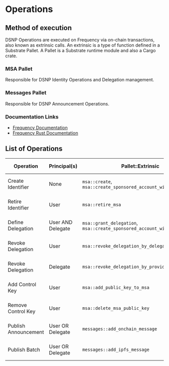 # Operations
## Method of execution
DSNP Operations are executed on Frequency via on-chain transactions, also known as extrinsic calls.
An extrinsic is a type of function defined in a Substrate Pallet.  A Pallet is a Substrate runtime module and also a Cargo crate.

### MSA Pallet
Responsible for DSNP Identity Operations and Delegation management.

### Messages Pallet
Responsible for DSNP Announcement Operations.

### Documentation Links
- [Frequency Documentation](https://docs.frequency.xyz)
- [Frequency Rust Documentation](https://libertydsnp.github.io/frequency)

## List of Operations

| Operation                                             | Principal(s)      | Pallet::Extrinsic                                                                      | State Change Record                                                     |
|-------------------------------------------------------|-------------------|----------------------------------------------------------------------------------------|-------------------------------------------------------------------------|
| <a id="create-identifier">Create Identifier</a>       | None              | `msa::create`, `msa::create_sponsored_account_with_delegation`           | [Identifier Creation Record](Records.md#identifier-creation)            |
| <a id="retire-identifier">Retire Identifier</a>       | User              | `msa::retire_msa`                                                               | [Identifier Retirement Record](Records.md#identifier-retirement)        |
| <a id="define-delegation">Define Delegation</a>       | User AND Delegate | `msa::grant_delegation`, `msa::create_sponsored_account_with_delegation` | [Delegation Definition Record](Records.md#delegation-definition)        |
| <a id="revoke-delegation">Revoke Delegation</a>       | User              | `msa::revoke_delegation_by_delegator`                                           | [Delegation Revocation Record](Records.md#delegation-revocation)        |
| <a id="revoke-delegation">Revoke Delegation</a>       | Delegate          | `msa::revoke_delegation_by_provider`                                            | [Delegation Revocation Record](Records.md#delegation-revocation)        |
| <a id="add-control-key">Add Control Key</a>           | User              | `msa::add_public_key_to_msa`                                                    | [Control Key Addition Record](Records.md#control-key-addition)          |
| <a id="remove-control-key">Remove Control Key</a>     | User              | `msa::delete_msa_public_key`                                                    | [Control Key Removal Record](Records.md#control-key-removal)            |
| <a id="publish-announcement">Publish Announcement</a> | User OR Delegate  | `messages::add_onchain_message`                                                 | [Announcement Published Record](Records.md#announcement-published)      |
| <a id="publish-batch">Publish Batch</a>               | User OR Delegate  | `messages::add_ipfs_message`                                                    | [Batch Published Record](Records.md#batch-published)                    |

